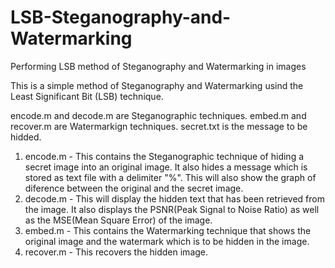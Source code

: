 # LSB-Steganography-and-Watermarking
Performing LSB method of Steganography and Watermarking in images



This is a simple method of Steganography and Watermarking usind the Least Significant Bit (LSB) technique.

encode.m and decode.m are Steganographic techniques.
embed.m and recover.m are Watermarkign techniques.
secret.txt is the message to be hidded.

1. encode.m  - This contains the Steganographic technique of hiding a secret image into an original image. It also hides a message which is stored as text file with a delimiter "%". This will also show the graph of diference between the original and the secret image.
2. decode.m  - This will display the hidden text that has been retrieved from the image. It also displays the PSNR(Peak Signal to Noise Ratio) as well as the MSE(Mean Square Error) of the image.
3. embed.m   - This contains the Watermarking technique that shows the original image and the watermark which is to be hidden in the image.
4. recover.m - This recovers the hidden image.
